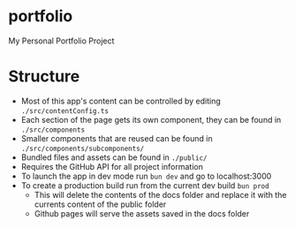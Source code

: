 # portfolio
My Personal Portfolio Project

# Structure
- Most of this app's content can be controlled by editing `./src/contentConfig.ts`
- Each section of the page gets its own component, they can be found in `./src/components`
- Smaller components that are reused can be found in `./src/components/subcomponents/`
- Bundled files and assets can be found in `./public/`
- Requires the GitHub API for all project information
- To launch the app in dev mode run `bun dev` and go to localhost:3000
- To create a production build run from the current dev build `bun prod`
    - This will delete the contents of the docs folder and replace it with the currents content of the public folder
    - Github pages will serve the assets saved in the docs folder
